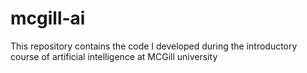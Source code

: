 # mcgill-ai
This repository contains the code I developed during the introductory course of artificial intelligence at MCGill university
